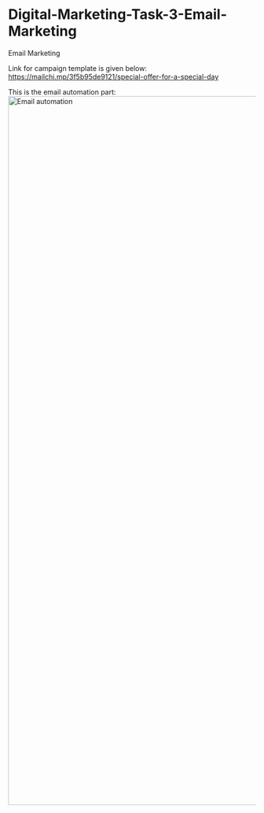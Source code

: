 # Digital-Marketing-Task-3-Email-Marketing

Email Marketing

Link for campaign template is given below:
https://mailchi.mp/3f5b95de9121/special-offer-for-a-special-day

This is the email automation part:
<img width="1440" alt="Email automation" src="https://github.com/Sumedh-Shinde/Digital-Marketing-Task-3-Email-Marketing/assets/93199716/798014e3-265c-418d-aeeb-71c9013d6c91">
